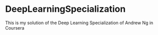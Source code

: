 # DeepLearningSpecialization

This is my solution of the Deep Learning Specialization of Andrew Ng in Coursera
